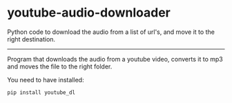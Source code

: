 # youtube-audio-downloader
Python code to download the audio from a list of url's, and move it to the right destination. 

---

Program that downloads the audio from a youtube video, converts it to mp3 and moves the file to the right folder.

You need to have installed: 
```python
pip install youtube_dl
```
